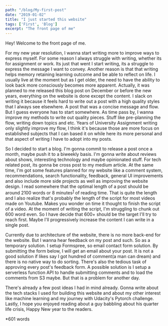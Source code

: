 ```yaml
---
path: "/blog/My-first-post"
date: "2019-01-02"
title: "I just started this website"
tags: ['First', 'Blog']
excerpt: "The front page of me" 
---
```


Hey! Welcome to the front page of me.

For my new year resolution, I wanna start writing more to improve ways to express myself. For some reason I always struggle with writing, whether its for assignment or work. Its just that went I start writing, its a struggle to express the message I want to convey. Another reason is that that writing helps memory retaining learning outcome and be able to reflect on life. I usually live at the moment but as I get older, the need to have the ability to look back more consciously becomes more apparent. Actually, it was planned to me released this blog post on December or before the new years, everything on the website is done except the content. I slack on writing it because it feels hard to write out a post with a high quality styles that I always see elsewhere. A post that was a concise message and flow. But I guess everyone has to start somewhere. As time pass by, I wanna improve my methods to write out quality pieces. Stuff like pre-planning the flow, writing down topics and etc. Years of University Assignment writing only slightly improve my flow, I think it's because those are more focus on established subjects that I can based it on while here its more personal and that aspect of writing I have to adopt into my posts.

So I decided to start a blog. I'm gonna commit to release a post once a month, maybe push it to a biweekly basis. I'm gonna write about reviews about shows, interesting technology and maybe opinionated stuff. For tech related post, its gonna be cross post to my medium article. At the same time, I'm got some features planned for my website like a comment system, recommendations, search functionality, feedback, general UI improvements and also include more side projects as well as improving the website design. I read somewhere that the optimal length of a post should be around 2100 words or 8 minutes<sup>[1]</sup> of reading time. That is quite the length and I also realize that's probably the length of the script for most videos made on Youtube. Makes you wonder on time it thought to finish the script of a video. At the moment of writing the script, I'm struggling to chunk out 600 word even. So I have decide that 600+ should be the target I'll try to reach first. Maybe I'll progressively increase the content I can write in a single post.

Currently due to architecture of the website, there is no more back-end for the website. But I wanna hear feedback on my post and such. So as a temporary solution. I setup Formspree, so email contact form solution. By submitting the form below, I will get an email about your post. It is not a good solution if likes say I got hundred of comment(a man can dream) and there is no native way to do sorting. There's also the tedious task of approving every post's feedback form. A possible solution is I setup a serverless function API to handle submitting comments and to load the comments from S3 maybe. But that is a problem for another day.

There's already a few post ideas I had in mind already. Gonna write about the tech stacks I used for building this website and about my other interest like machine learning and my journey with Udacity's Pytorch challenge. Lastly,  I hope you enjoyed reading about a guy babbling about his quarter life crisis, Happy New year to the readers. 

*601 words

[1]:https://medium.com/data-lab/the-optimal-post-is-7-minutes-74b9f41509b